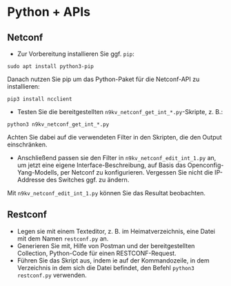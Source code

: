 # Python + APIs
## Netconf
- Zur Vorbereitung installieren Sie ggf. `pip`:
```
sudo apt install python3-pip
```
Danach nutzen Sie pip um das Python-Paket für die Netconf-API zu installieren:
```
pip3 install ncclient
```

- Testen Sie die bereitgestellten `n9kv_netconf_get_int_*.py`-Skripte, z. B.:
```
python3 n9kv_netconf_get_int_*.py
```
Achten Sie dabei auf die verwendeten Filter in den Skripten, die den Output einschränken.

- Anschließend passen sie den Filter in `n9kv_netconf_edit_int_1.py` an, um jetzt eine eigene Interface-Beschreibung, auf Basis das Openconfig-Yang-Modells, per Netconf zu konfigurieren. Vergessen Sie nicht die IP-Addresse des Switches ggf. zu ändern.

Mit `n9kv_netconf_edit_int_1.py` können Sie das Resultat beobachten.

## Restconf
- Legen sie mit einem Texteditor, z. B. im Heimatverzeichnis, eine Datei mit dem Namen `restconf.py` an.
- Generieren Sie mit, Hilfe von Postman und der bereitgestellten Collection, Python-Code für einen RESTCONF-Request.
- Führen Sie das Skript aus, indem ie auf der Kommandozeile, in dem Verzeichnis in dem sich die Datei befindet, den Befehl `python3 restconf.py` verwenden.